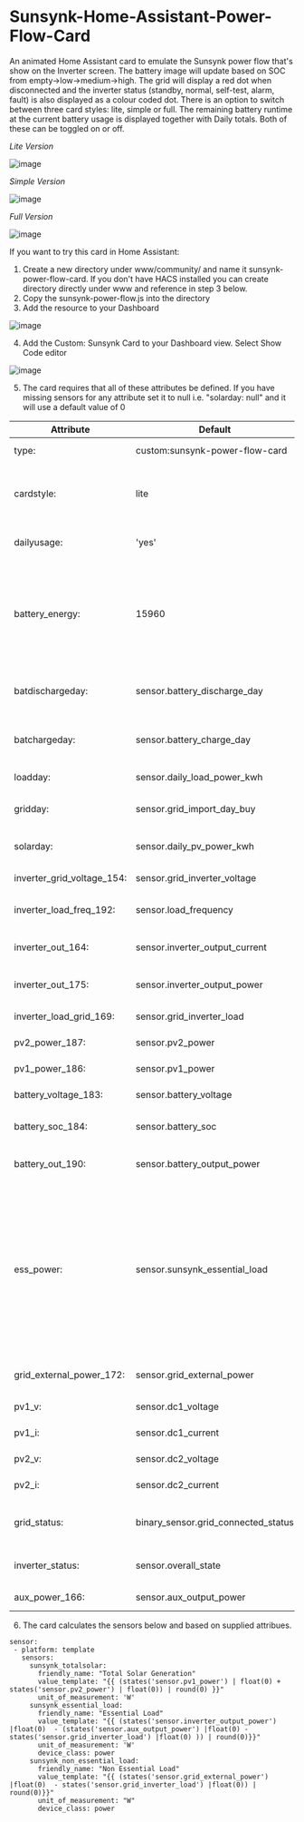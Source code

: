 # Sunsynk-Home-Assistant-Power-Flow-Card
An animated Home Assistant card to emulate the Sunsynk power flow that's show on the Inverter screen. The battery image will update based on SOC from empty->low->medium->high. The grid will display a red dot when disconnected and the inverter status (standby, normal, self-test, alarm, fault) is also displayed as a colour coded dot. There is an option to switch between three card styles: lite, simple or full. The remaining battery runtime at the current battery usage is displayed together with Daily totals. Both of these can be toggled on or off.

*Lite Version*

![image](https://user-images.githubusercontent.com/7227275/234833282-70399203-47d7-47d5-b6e1-ff8ef8518800.png)

*Simple Version*

![image](https://user-images.githubusercontent.com/7227275/234833488-e6c3c9ab-d22a-4d22-8319-8be9016e96f8.png)

*Full Version*

![image](https://user-images.githubusercontent.com/7227275/234833660-89a2a805-09c3-49d3-8550-febaebeae645.png)

If you want to try this card in Home Assistant:

1. Create a new directory under www/community/ and name it sunsynk-power-flow-card. If you don't have HACS installed you can create directory directly under www and reference in step 3 below.
2. Copy the sunsynk-power-flow.js into the directory
3. Add the resource to your Dashboard 

![image](https://user-images.githubusercontent.com/7227275/234657217-05c7e10a-cc82-4277-a2c2-50bb2de0c599.png)

4. Add the Custom: Sunsynk Card to your Dashboard view. Select Show Code editor

![image](https://user-images.githubusercontent.com/7227275/234855970-5d7f2d41-1bc9-480e-9c62-0ddb45c7cb9a.png)

5. The card requires that all of these attributes be defined. If you have missing sensors for any attribute set it to null i.e. "solarday: null" and it will use a default value of 0

| Attribute | Default | Description |
| --- | --- | --- |
|type: | custom:sunsynk-power-flow-card | The custom card
|cardstyle: | lite | Selects the card layout that is used  (lite, simple, full) |
|dailyusage: | 'yes' | Toggles the Daily Totals (yes/no) |
|battery_energy: | 15960 | Total Battery Energy in Wh (e.g. 3 x 5.32kWh = 15960) or set to "hidden" to hide|
|batdischargeday: | sensor.battery_discharge_day | Daily Battery Usage (kWh) |
|batchargeday: | sensor.battery_charge_day | Daily Battery Charge (kWh) |
|loadday: | sensor.daily_load_power_kwh | Daily Load (kWh) |
|gridday: | sensor.grid_import_day_buy | Daily Grid Import (kWh) |
|solarday: | sensor.daily_pv_power_kwh | Daily Solar Usage (kWh |
|inverter_grid_voltage_154: | sensor.grid_inverter_voltage | Grid Voltage (V) |
|inverter_load_freq_192: | sensor.load_frequency | Load Frequency (Hz) |
|inverter_out_164: | sensor.inverter_output_current | Inverter Output Current (A) |
|inverter_out_175: | sensor.inverter_output_power | Inverter Output Power (W) |
|inverter_load_grid_169: | sensor.grid_inverter_load | Inverter Load (W) |
|pv2_power_187: | sensor.pv2_power | PV String 1 Power (W)  |
|pv1_power_186: | sensor.pv1_power | PV String 2 Power (W)|
|battery_voltage_183: | sensor.battery_voltage | Battery Voltage (V) |
|battery_soc_184: | sensor.battery_soc | Battery State of Charge (%) |
|battery_out_190: | sensor.battery_output_power | Battery Output Power (W) |
|ess_power: | sensor.sunsynk_essential_load | THis sensor is only used for the simple and lite cards. You can use register 178. It is automtically calclated for the full card based on other attributes. (W) |
|grid_external_power_172: | sensor.grid_external_power  | Grid External Power (W)|
|pv1_v: | sensor.dc1_voltage | PV String 1 Voltage (V) |
|pv1_i: | sensor.dc1_current | Pv String 1 Current (A)|
|pv2_v: | sensor.dc2_voltage | PV String 2 Voltage (V)|
|pv2_i: | sensor.dc2_current | PV String 2 Current (A)|
|grid_status: | binary_sensor.grid_connected_status | Grid Connected Status (on/off) |
|inverter_status: | sensor.overall_state | Inverter Status (0,1,2,3,4) |
|aux_power_166: | sensor.aux_output_power | Auxilary Power (W) |

6. The card calculates the sensors below and based on supplied attribues.
 
 ```
 sensor:
  - platform: template
    sensors:
      sunsynk_totalsolar:
        friendly_name: "Total Solar Generation"
        value_template: "{{ (states('sensor.pv1_power') | float(0) + states('sensor.pv2_power') | float(0)) | round(0) }}"
        unit_of_measurement: 'W'
      sunsynk_essential_load:
        friendly_name: "Essential Load"
        value_template: "{{ (states('sensor.inverter_output_power') |float(0)  - (states('sensor.aux_output_power') |float(0) - states('sensor.grid_inverter_load') |float(0) )) | round(0)}}"
        unit_of_measurement: 'W'
        device_class: power
      sunsynk_non_essential_load:
        friendly_name: "Non Essential Load"
        value_template: "{{ (states('sensor.grid_external_power') |float(0)  - states('sensor.grid_inverter_load') |float(0)) | round(0)}}"
        unit_of_measurement: "W"
        device_class: power
 ```
